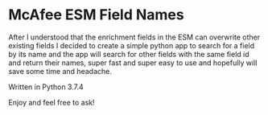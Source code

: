 # McAfee ESM Field Names

After I understood that the enrichment fields in the ESM can overwrite other existing fields I decided to create a simple python app to search for a field by its name and the app will search for other fields with the same field id and return their names, super fast and super easy to use and hopefully will save some time and headache.

Written in Python 3.7.4

Enjoy and feel free to ask!

